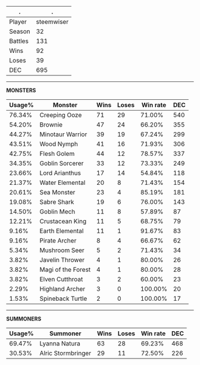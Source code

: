.|.
|-|-
Player|steemwiser
Season|32
Battles|131
Wins|92
Loses|39
DEC|695

---
**MONSTERS**

Usage%|Monster|Wins|Loses|Win rate|DEC|
-|-|-|-|-|-|
76.34%|Creeping Ooze|71|29|71.00%|540|
54.20%|Brownie|47|24|66.20%|355|
44.27%|Minotaur Warrior|39|19|67.24%|299|
43.51%|Wood Nymph|41|16|71.93%|306|
42.75%|Flesh Golem|44|12|78.57%|337|
34.35%|Goblin Sorcerer|33|12|73.33%|249|
23.66%|Lord Arianthus|17|14|54.84%|118|
21.37%|Water Elemental|20|8|71.43%|154|
20.61%|Sea Monster|23|4|85.19%|181|
19.08%|Sabre Shark|19|6|76.00%|143|
14.50%|Goblin Mech|11|8|57.89%|87|
12.21%|Crustacean King|11|5|68.75%|79|
9.16%|Earth Elemental|11|1|91.67%|83|
9.16%|Pirate Archer|8|4|66.67%|62|
5.34%|Mushroom Seer|5|2|71.43%|34|
3.82%|Javelin Thrower|4|1|80.00%|26|
3.82%|Magi of the Forest|4|1|80.00%|28|
3.82%|Elven Cutthroat|3|2|60.00%|23|
2.29%|Highland Archer|3|0|100.00%|20|
1.53%|Spineback Turtle|2|0|100.00%|17|

---
**SUMMONERS**

Usage%|Summoner|Wins|Loses|Win rate|DEC|
-|-|-|-|-|-|
69.47%|Lyanna Natura|63|28|69.23%|468|
30.53%|Alric Stormbringer|29|11|72.50%|226|
